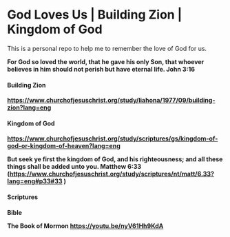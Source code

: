 # God Loves Us | Building Zion | Kingdom of God

This is a personal repo to help me to remember the love of God for us. 

<b>For God so loved the world, that he gave his only Son, that whoever believes in him should not perish but have eternal life.
John 3:16<b>

#### Building Zion
https://www.churchofjesuschrist.org/study/liahona/1977/09/building-zion?lang=eng

#### Kingdom of God
https://www.churchofjesuschrist.org/study/scriptures/gs/kingdom-of-god-or-kingdom-of-heaven?lang=eng

But seek ye first the kingdom of God, and his righteousness; and all these things shall be added unto you.
Matthew 6:33 (https://www.churchofjesuschrist.org/study/scriptures/nt/matt/6.33?lang=eng#p33#33 )

#### Scriptures

Bible 

The Book of Mormon 
https://youtu.be/nyV61Hh9KdA
